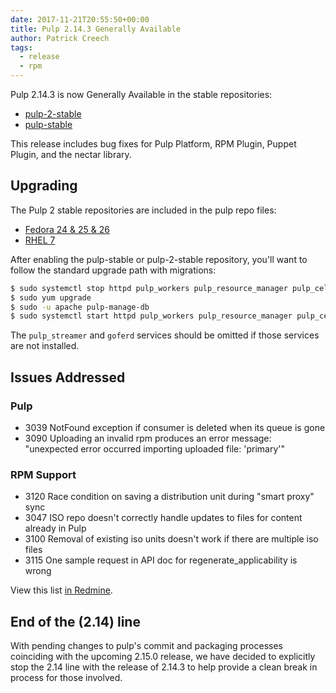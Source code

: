 ```yaml
---
date: 2017-11-21T20:55:50+00:00
title: Pulp 2.14.3 Generally Available
author: Patrick Creech
tags:
  - release
  - rpm
---
```

<!-- more -->
Pulp 2.14.3 is now Generally Available in the stable repositories:

* [pulp-2-stable](https://repos.fedorapeople.org/pulp/pulp/stable/2/)
* [pulp-stable](https://repos.fedorapeople.org/pulp/pulp/stable/latest/)

This release includes bug fixes for Pulp Platform, RPM Plugin, Puppet Plugin, and the nectar library.

## Upgrading

The Pulp 2 stable repositories are included in the pulp repo files:

- [Fedora 24 & 25 & 26](https://repos.fedorapeople.org/repos/pulp/pulp/fedora-pulp.repo)
- [RHEL 7](https://repos.fedorapeople.org/repos/pulp/pulp/rhel-pulp.repo)

After enabling the pulp-stable or pulp-2-stable repository, you'll want to follow the standard
upgrade path with migrations:

```sh
$ sudo systemctl stop httpd pulp_workers pulp_resource_manager pulp_celerybeat pulp_streamer goferd
$ sudo yum upgrade
$ sudo -u apache pulp-manage-db
$ sudo systemctl start httpd pulp_workers pulp_resource_manager pulp_celerybeat pulp_streamer goferd
```

The `pulp_streamer` and `goferd` services should be omitted if those services are not installed.


## Issues Addressed

### Pulp
- 3039    NotFound exception if consumer is deleted when its queue is gone
- 3090    Uploading an invalid rpm produces an error message: "unexpected error occurred importing uploaded file: 'primary'"

### RPM Support
- 3120    Race condition on saving a distribution unit during "smart proxy" sync
- 3047    ISO repo doesn't correctly handle updates to files for content already in Pulp
- 3100    Removal of existing iso units doesn't work if there are multiple iso files
- 3115    One sample request in API doc for regenerate_applicability is wrong

View this list [in Redmine](http://bit.ly/2AHUVEf).

## End of the (2.14) line

With pending changes to pulp's commit and packaging processes coinciding with the upcoming 2.15.0
release, we have decided to explicitly stop the 2.14 line with the release of 2.14.3 to help provide
a clean break in process for those involved.


